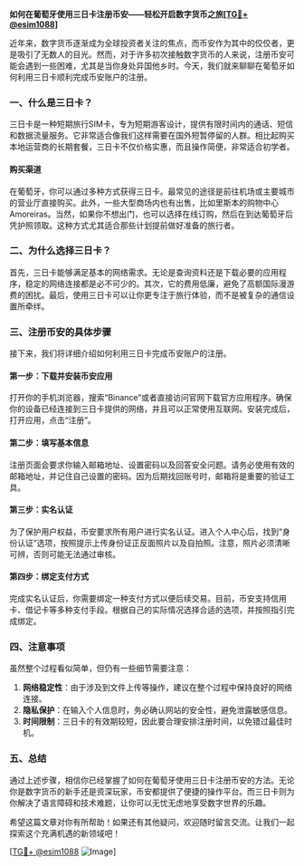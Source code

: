 **如何在葡萄牙使用三日卡注册币安——轻松开启数字货币之旅[[TG💪+ @esim1088](https://t.me/s/esim1088)]**

近年来，数字货币逐渐成为全球投资者关注的焦点，而币安作为其中的佼佼者，更是吸引了无数人的目光。然而，对于许多初次接触数字货币的人来说，注册币安可能会遇到一些困难，尤其是当你身处异国他乡时。今天，我们就来聊聊在葡萄牙如何利用三日卡顺利完成币安账户的注册。

### 一、什么是三日卡？

三日卡是一种短期旅行SIM卡，专为短期游客设计，提供有限时间内的通话、短信和数据流量服务。它非常适合像我们这样需要在国外短暂停留的人群。相比起购买本地运营商的长期套餐，三日卡不仅价格实惠，而且操作简便，非常适合初学者。

#### 购买渠道

在葡萄牙，你可以通过多种方式获得三日卡。最常见的途径是前往机场或主要城市的营业厅直接购买。此外，一些大型商场内也有出售，比如里斯本的购物中心Amoreiras。当然，如果你不想出门，也可以选择在线订购，然后在到达葡萄牙后凭护照领取。这种方式尤其适合那些计划提前做好准备的旅行者。

### 二、为什么选择三日卡？

首先，三日卡能够满足基本的网络需求。无论是查询资料还是下载必要的应用程序，稳定的网络连接都是必不可少的。其次，它的费用低廉，避免了高额国际漫游费的困扰。最后，使用三日卡可以让你更专注于旅行体验，而不是被复杂的通信设置所牵绊。

### 三、注册币安的具体步骤

接下来，我们将详细介绍如何利用三日卡完成币安账户的注册。

#### 第一步：下载并安装币安应用

打开你的手机浏览器，搜索“Binance”或者直接访问官网下载官方应用程序。确保你的设备已经连接到三日卡提供的网络，并且可以正常使用互联网。安装完成后，打开应用，点击“注册”。

#### 第二步：填写基本信息

注册页面会要求你输入邮箱地址、设置密码以及回答安全问题。请务必使用有效的邮箱地址，并记住自己设置的密码。因为后期找回账号时，邮箱将是重要的验证工具。

#### 第三步：实名认证

为了保护用户权益，币安要求所有用户进行实名认证。进入个人中心后，找到“身份认证”选项，按照提示上传身份证正反面照片以及自拍照。注意，照片必须清晰可辨，否则可能无法通过审核。

#### 第四步：绑定支付方式

完成实名认证后，你需要绑定一种支付方式以便后续交易。目前，币安支持信用卡、借记卡等多种支付手段。根据自己的实际情况选择合适的选项，并按照指引完成绑定。

### 四、注意事项

虽然整个过程看似简单，但仍有一些细节需要注意：

1. **网络稳定性**：由于涉及到文件上传等操作，建议在整个过程中保持良好的网络连接。
2. **隐私保护**：在输入个人信息时，务必确认网站的安全性，避免泄露敏感信息。
3. **时间限制**：三日卡的有效期较短，因此要合理安排注册时间，以免错过最佳时机。

### 五、总结

通过上述步骤，相信你已经掌握了如何在葡萄牙使用三日卡注册币安的方法。无论你是数字货币的新手还是资深玩家，币安都提供了便捷的操作平台。而三日卡则为你解决了语言障碍和技术难题，让你可以无忧无虑地享受数字世界的乐趣。

希望这篇文章对你有所帮助！如果还有其他疑问，欢迎随时留言交流。让我们一起探索这个充满机遇的新领域吧！

[[TG💪+ @esim1088](https://t.me/s/esim1088) ![Image](https://i.postimg.cc/4NQfJmqS/Snipaste-2025-05-13-00-14-12.png)]